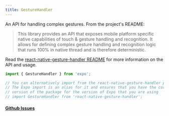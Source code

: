 ```yaml
---
title: GestureHandler
---
```


An API for handling complex gestures. From the project's README:

> This library provides an API that exposes mobile platform specific native capabilities of touch & gesture handling and recognition. It allows for defining complex gesture handling and recognition logic that runs 100% in native thread and is therefore deterministic.

Read the [react-native-gesture-handler README](https://github.com/kmagiera/react-native-gesture-handler) for more information on the API and usage.

```js
import { GestureHandler } from 'expo';

// You can alternatively import from the react-native-gesture-handler package.
// The Expo import is an alias for it and ensures that you have the correct
// version of the package for the version of Expo that you are using
// import GestureHandler from 'react-native-gesture-handler';
```

#### [Github Issues](https://github.com/expo/expo/labels/GestureHandler)